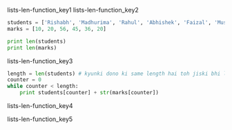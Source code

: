 lists-len-function_key1
lists-len-function_key2


```python
students = ['Rishabh', 'Madhurima', 'Rahul', 'Abhishek', 'Faizal', 'Muskaan']
marks = [10, 20, 56, 45, 36, 20]

print len(students)
print len(marks)
```

lists-len-function_key3


```python
length = len(students) # kyunki dono ki same length hai toh jiski bhi length le sakte ho
counter = 0
while counter < length:
	print students[counter] + str(marks[counter])
```

lists-len-function_key4


lists-len-function_key5
